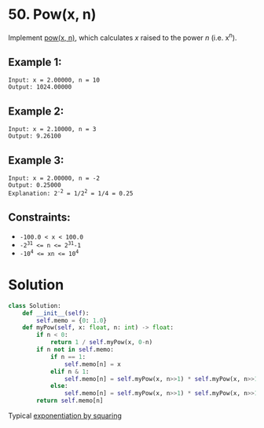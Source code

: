 # 50. Pow(x, n)

Implement [pow(x, n)](https://www.cplusplus.com/reference/valarray/pow/), which calculates *x* raised to the power *n* (i.e. x<sup>n</sup>).

## Example 1:
```
Input: x = 2.00000, n = 10
Output: 1024.00000
```

## Example 2:
```
Input: x = 2.10000, n = 3
Output: 9.26100
```

## Example 3:
<pre><code>Input: x = 2.00000, n = -2
Output: 0.25000
Explanation: 2<sup>-2</sup> = 1/2<sup>2</sup> = 1/4 = 0.25
</pre></code>

## Constraints:
- `-100.0 < x < 100.0`
- <code>-2<sup>31</sup> <= n <= 2<sup>31</sup>-1</code>
- <code>-10<sup>4</sup> <= xn <= 10<sup>4</sup></code>

# Solution
```python
class Solution:
    def __init__(self):
        self.memo = {0: 1.0}
    def myPow(self, x: float, n: int) -> float:
        if n < 0:
            return 1 / self.myPow(x, 0-n)
        if n not in self.memo:
            if n == 1:
                self.memo[n] = x
            elif n & 1:
                self.memo[n] = self.myPow(x, n>>1) * self.myPow(x, n>>1) * x
            else:
                self.memo[n] = self.myPow(x, n>>1) * self.myPow(x, n>>1)
        return self.memo[n]
```
Typical [exponentiation by squaring](https://en.wikipedia.org/wiki/Exponentiation_by_squaring)
